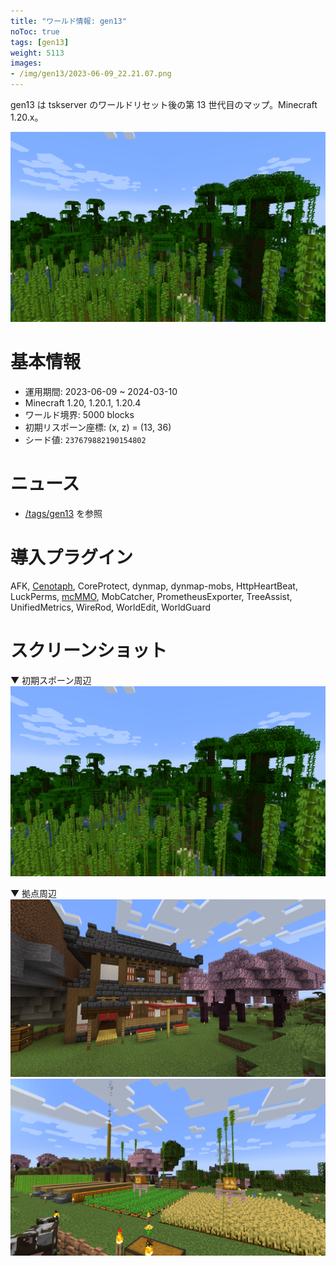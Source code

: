 ```yaml
---
title: "ワールド情報: gen13"
noToc: true
tags: [gen13]
weight: 5113
images:
- /img/gen13/2023-06-09_22.21.07.png
---
```


gen13 は tskserver のワールドリセット後の第 13 世代目のマップ。Minecraft 1.20.x。
<!--more-->

![](/img/gen13/2023-06-09_22.21.07.png)

# 基本情報
- 運用期間: 2023-06-09 ~ 2024-03-10
- Minecraft 1.20, 1.20.1, 1.20.4
- ワールド境界: 5000 blocks
- 初期リスポーン座標: (x, z) = (13, 36)
- シード値: `237679882190154802`

# ニュース
- [/tags/gen13](/tags/gen13) を参照

# 導入プラグイン
AFK, [Cenotaph](/plugins/cenotaph), CoreProtect, dynmap, dynmap-mobs, HttpHeartBeat, LuckPerms, [mcMMO](/plugins/mcMMO), MobCatcher, PrometheusExporter, TreeAssist, UnifiedMetrics, WireRod, WorldEdit, WorldGuard

# スクリーンショット
▼ 初期スポーン周辺
![](/img/gen13/2023-06-09_22.21.07.png)

▼ 拠点周辺
![](/img/gen13/2023-06-17_02.25.04.png)
![](/img/gen13/2023-06-17_02.25.16.png)
